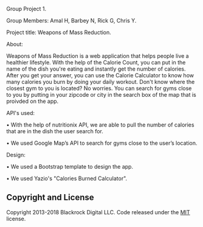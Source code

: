Group Project 1. 

Group Members: Amal H, Barbey N, Rick G, Chris Y. 


Project title: Weapons of Mass Reduction.

About:

Weapons of Mass Reduction is a web application that helps people live a healthier lifestyle. 
With the help of the Calorie Count, you can put in the name of the dish you're eating and instantly get the number of calories.
After you get your answer, you can use the Calorie Calculator to know how many calories you burn by doing your daily workout. 
Don't know where the closest gym to you is located? No worries. You can search for gyms close to you by putting in your zipcode or city in the search box of the map that is proivded on the app. 



API's used:

•	With the help of nutritionix API, we are able to pull the number of calories that are in the dish the user search for. 

•	We used Google Map’s API to search for gyms close to the user’s location. 


Design:

•	We used a Bootstrap template to design the app.

•	We used Yazio's "Calories Burned Calculator". 

## Copyright and License

Copyright 2013-2018 Blackrock Digital LLC. Code released under the [MIT](https://github.com/BlackrockDigital/startbootstrap-new-age/blob/gh-pages/LICENSE) license.
